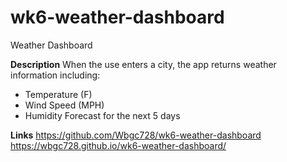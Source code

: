 # wk6-weather-dashboard

Weather Dashboard


**Description**
When the use enters a city, the app returns weather information including:

- Temperature (F)
- Wind Speed (MPH)
- Humidity
Forecast for the next 5 days




**Links**
https://github.com/Wbgc728/wk6-weather-dashboard
https://wbgc728.github.io/wk6-weather-dashboard/
